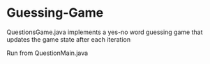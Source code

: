 # Guessing-Game
QuestionsGame.java implements a yes-no word guessing game that updates the game state after each iteration

Run from QuestionMain.java
